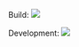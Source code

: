 Build: ![](https://aglenergydev.visualstudio.com/_apis/public/build/definitions/f750fe2d-4f1d-4258-b7a8-98fbc50bac1f/82/badge)

Development: ![](https://aglenergydev.vsrm.visualstudio.com/_apis/public/Release/badge/f750fe2d-4f1d-4258-b7a8-98fbc50bac1f/1/1)
